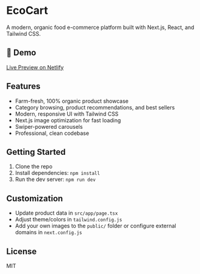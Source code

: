 # EcoCart

A modern, organic food e-commerce platform built with Next.js, React, and Tailwind CSS.

## 🚀 Demo

[Live Preview on Netlify](https://ecocart-theme.netlify.app/)

## Features
- Farm-fresh, 100% organic product showcase
- Category browsing, product recommendations, and best sellers
- Modern, responsive UI with Tailwind CSS
- Next.js image optimization for fast loading
- Swiper-powered carousels
- Professional, clean codebase

## Getting Started

1. Clone the repo
2. Install dependencies: `npm install`
3. Run the dev server: `npm run dev`

## Customization
- Update product data in `src/app/page.tsx`
- Adjust theme/colors in `tailwind.config.js`
- Add your own images to the `public/` folder or configure external domains in `next.config.js`

## License
MIT
